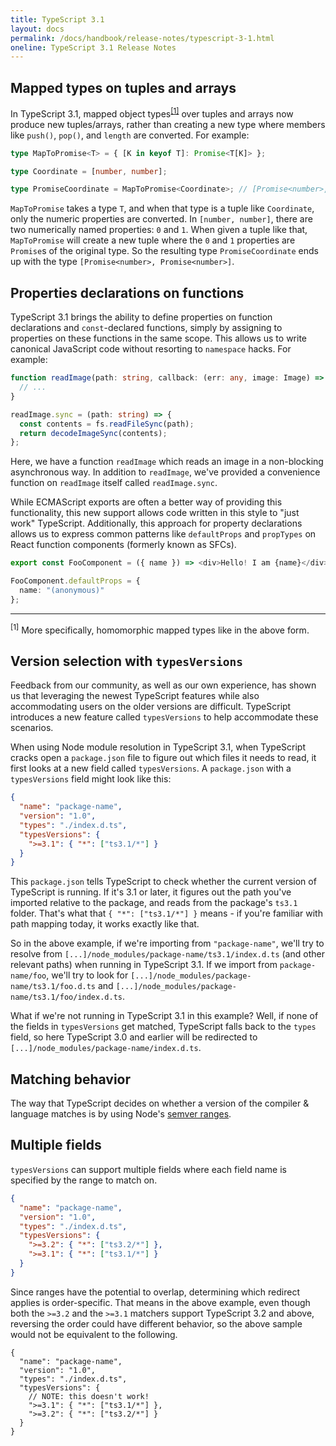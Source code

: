 ```yaml
---
title: TypeScript 3.1
layout: docs
permalink: /docs/handbook/release-notes/typescript-3-1.html
oneline: TypeScript 3.1 Release Notes
---
```


## Mapped types on tuples and arrays

In TypeScript 3.1, mapped object types<sup>[[1]](#ts-3-1-only-homomorphic)</sup> over tuples and arrays now produce new tuples/arrays, rather than creating a new type where members like `push()`, `pop()`, and `length` are converted.
For example:

```ts
type MapToPromise<T> = { [K in keyof T]: Promise<T[K]> };

type Coordinate = [number, number];

type PromiseCoordinate = MapToPromise<Coordinate>; // [Promise<number>, Promise<number>]
```

`MapToPromise` takes a type `T`, and when that type is a tuple like `Coordinate`, only the numeric properties are converted.
In `[number, number]`, there are two numerically named properties: `0` and `1`.
When given a tuple like that, `MapToPromise` will create a new tuple where the `0` and `1` properties are `Promise`s of the original type.
So the resulting type `PromiseCoordinate` ends up with the type `[Promise<number>, Promise<number>]`.

## Properties declarations on functions

TypeScript 3.1 brings the ability to define properties on function declarations and `const`-declared functions, simply by assigning to properties on these functions in the same scope.
This allows us to write canonical JavaScript code without resorting to `namespace` hacks.
For example:

```ts
function readImage(path: string, callback: (err: any, image: Image) => void) {
  // ...
}

readImage.sync = (path: string) => {
  const contents = fs.readFileSync(path);
  return decodeImageSync(contents);
};
```

Here, we have a function `readImage` which reads an image in a non-blocking asynchronous way.
In addition to `readImage`, we've provided a convenience function on `readImage` itself called `readImage.sync`.

While ECMAScript exports are often a better way of providing this functionality, this new support allows code written in this style to "just work" TypeScript.
Additionally, this approach for property declarations allows us to express common patterns like `defaultProps` and `propTypes` on React function components (formerly known as SFCs).

```ts
export const FooComponent = ({ name }) => <div>Hello! I am {name}</div>;

FooComponent.defaultProps = {
  name: "(anonymous)"
};
```

<!--
fs.readFile(path, (err, data) => {
        if (err) callback(err, undefined);
        else decodeImage(data, (err, image) => {
            if (err) callback(err, undefined);
            else callback(undefined, image);
        });
    });
-->

---

<sup id="ts-3-1-only-homomorphic">[1]</sup> More specifically, homomorphic mapped types like in the above form.

## Version selection with `typesVersions`

Feedback from our community, as well as our own experience, has shown us that leveraging the newest TypeScript features while also accommodating users on the older versions are difficult.
TypeScript introduces a new feature called `typesVersions` to help accommodate these scenarios.

When using Node module resolution in TypeScript 3.1, when TypeScript cracks open a `package.json` file to figure out which files it needs to read, it first looks at a new field called `typesVersions`.
A `package.json` with a `typesVersions` field might look like this:

```json
{
  "name": "package-name",
  "version": "1.0",
  "types": "./index.d.ts",
  "typesVersions": {
    ">=3.1": { "*": ["ts3.1/*"] }
  }
}
```

This `package.json` tells TypeScript to check whether the current version of TypeScript is running.
If it's 3.1 or later, it figures out the path you've imported relative to the package, and reads from the package's `ts3.1` folder.
That's what that `{ "*": ["ts3.1/*"] }` means - if you're familiar with path mapping today, it works exactly like that.

So in the above example, if we're importing from `"package-name"`, we'll try to resolve from `[...]/node_modules/package-name/ts3.1/index.d.ts` (and other relevant paths) when running in TypeScript 3.1.
If we import from `package-name/foo`, we'll try to look for `[...]/node_modules/package-name/ts3.1/foo.d.ts` and `[...]/node_modules/package-name/ts3.1/foo/index.d.ts`.

What if we're not running in TypeScript 3.1 in this example?
Well, if none of the fields in `typesVersions` get matched, TypeScript falls back to the `types` field, so here TypeScript 3.0 and earlier will be redirected to `[...]/node_modules/package-name/index.d.ts`.

## Matching behavior

The way that TypeScript decides on whether a version of the compiler & language matches is by using Node's [semver ranges](https://github.com/npm/node-semver#ranges).

## Multiple fields

`typesVersions` can support multiple fields where each field name is specified by the range to match on.

```json
{
  "name": "package-name",
  "version": "1.0",
  "types": "./index.d.ts",
  "typesVersions": {
    ">=3.2": { "*": ["ts3.2/*"] },
    ">=3.1": { "*": ["ts3.1/*"] }
  }
}
```

Since ranges have the potential to overlap, determining which redirect applies is order-specific.
That means in the above example, even though both the `>=3.2` and the `>=3.1` matchers support TypeScript 3.2 and above, reversing the order could have different behavior, so the above sample would not be equivalent to the following.

```json5
{
  "name": "package-name",
  "version": "1.0",
  "types": "./index.d.ts",
  "typesVersions": {
    // NOTE: this doesn't work!
    ">=3.1": { "*": ["ts3.1/*"] },
    ">=3.2": { "*": ["ts3.2/*"] }
  }
}
```
